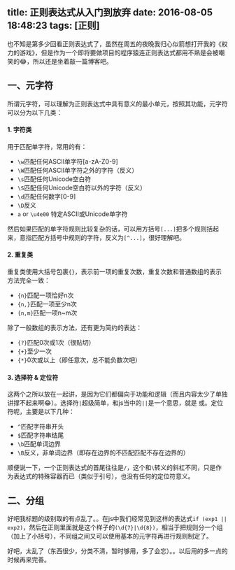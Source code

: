 title: 正则表达式从入门到放弃
date: 2016-08-05 18:48:23
tags: [正则]
---

也不知是第多少回看正则表达式了，虽然在周五的夜晚我归心似箭想打开我的《权力的游戏》，但是作为一个即将要做项目的程序猿连正则表达式都用不熟是会被嘲笑的😂，所以还是坐着敲一篇博客吧。

## 一、元字符

所谓元字符，可以理解为正则表达式中具有意义的最小单元，按照其功能，元字符可以分为以下几类：

#### 1. 字符类

用于匹配单字符，常用的有：

- `\w`匹配任何ASCII单字符[a-zA-Z0-9]
- `\W`匹配任何ASCII单字符之外的字符（反义）
- `\s`匹配任何Unicode空白符
- `\S`匹配任何Unicode空白符以外的字符（反义）
- `\d`匹配任何数字[0-9]
- `\D`反义
- `a` or `\u4e00` 特定ASCII或Unicode单字符

然后如果匹配的单字符规则比较复杂的话，可以用方括号`[...]`把多个规则括起来，意指匹配方括号中规则的字符，反义为`[^...]`，很好理解吧。

#### 2. 重复类

重复类使用大括号包裹`{}`，表示前一项的重复次数，重复次数和普通数组的表示方法完全一致：

- `{n}`匹配一项恰好n次
- `{n,}`匹配一项至少n次
- `{n,m}`匹配一项n~m次

除了一般数组的表示方法，还有更为简约的表达：

- `{?}`匹配0次或1次（很贴切）
- `{+}`至少一次
- `{*}`0次或以上（即任意次，总不能负数次吧）

#### 3. 选择符 & 定位符

这两个之所以放在一起讲，是因为它们都偏向于功能和逻辑（而且内容太少了单独讲撑不起来啊😂）。选择符`|`超级简单，和js当中的`||`是一个意思，就是 或。定位符呢，主要是以下几种：

- `^`匹配字符串开头
- `$`匹配字符串结尾
- `\b`匹配单词边界
- `\B`反义，非单词边界（即存在边界的不匹配匹配不存在边界的）

顺便说一下，一个正则表达式的首尾往往是`/`，这个和`\`转义的斜杠不同，只是作为表达式的特殊容器而已（类似于引号），也没有任何的定位符意义。

## 二、分组

好吧我标题的级别取的有点乱了。。在js中我们经常见到这样的表达式`if (exp1 || exp2)`，然后在正则里面就是这个样子的`(\d{7}|\d{8})`，相当于把规则分一个组（加上了小括号），不同组之间又可以使用基本的元字符再进行规则制定了。

好吧，太乱了（东西很少，分类不清，暂时够用，多了会忘）。。以后用的多一点的时候再来完善。
